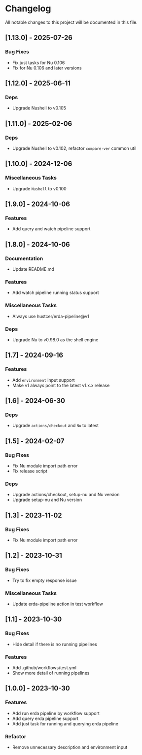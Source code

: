 # Changelog
All notable changes to this project will be documented in this file.

## [1.13.0] - 2025-07-26

### Bug Fixes

- Fix just tasks for Nu 0.106
- Fix for Nu 0.106 and later versions

## [1.12.0] - 2025-06-11

### Deps

- Upgrade Nushell to v0.105

## [1.11.0] - 2025-02-06

### Deps

- Upgrade Nushell to v0.102, refactor `compare-ver` common util

## [1.10.0] - 2024-12-06

### Miscellaneous Tasks

- Upgrade `Nushell` to v0.100

## [1.9.0] - 2024-10-06

### Features

- Add query and watch pipeline support

## [1.8.0] - 2024-10-06

### Documentation

- Update README.md

### Features

- Add watch pipeline running status support

### Miscellaneous Tasks

- Always use hustcer/erda-pipeline@v1

### Deps

- Upgrade Nu to v0.98.0 as the shell engine

## [1.7] - 2024-09-16

### Features

- Add `environment` input support
- Make v1 always point to the latest v1.x.x release

## [1.6] - 2024-06-30

### Deps

- Upgrade `actions/checkout` and `Nu` to latest

## [1.5] - 2024-02-07

### Bug Fixes

- Fix Nu module import path error
- Fix release script

### Deps

- Upgrade actions/checkout, setup-nu and Nu version
- Upgrade setup-nu and Nu version

## [1.3] - 2023-11-02

### Bug Fixes

- Fix Nu module import path error

## [1.2] - 2023-10-31

### Bug Fixes

- Try to fix empty response issue

### Miscellaneous Tasks

- Update erda-pipeline action in test workflow

## [1.1] - 2023-10-30

### Bug Fixes

- Hide detail if there is no running pipelines

### Features

- Add .github/workflows/test.yml
- Show more detail of running pipelines

## [1.0.0] - 2023-10-30

### Features

- Add run erda pipeline by workflow support
- Add query erda pipeline support
- Add just task for running and querying erda pipeline

### Refactor

- Remove unnecessary description and environment input

